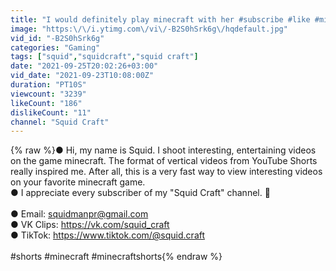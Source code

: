 ```yaml
---
title: "I would definitely play minecraft with her #subscribe #like #minecraft #shorts #tiktok"
image: "https:\/\/i.ytimg.com\/vi\/-B2S0hSrk6g\/hqdefault.jpg"
vid_id: "-B2S0hSrk6g"
categories: "Gaming"
tags: ["squid","squidcraft","squid craft"]
date: "2021-09-25T20:02:26+03:00"
vid_date: "2021-09-23T10:08:00Z"
duration: "PT10S"
viewcount: "3239"
likeCount: "186"
dislikeCount: "11"
channel: "Squid Craft"
---
```

{% raw %}● Hi, my name is Squid. I shoot interesting, entertaining videos on the game minecraft. The format of vertical videos from YouTube Shorts really inspired me. After all, this is a very fast way to view interesting videos on your favorite minecraft game.<br />● I appreciate every subscriber of my &quot;Squid Craft&quot; channel. 💙<br /><br />● Email: squidmanpr@gmail.com<br />● VK Clips: <a rel="nofollow" target="blank" href="https://vk.com/squid_craft">https://vk.com/squid_craft</a><br />● TikTok: <a rel="nofollow" target="blank" href="https://www.tiktok.com/@squid.craft">https://www.tiktok.com/@squid.craft</a><br /><br />#shorts #minecraft #minecraftshorts{% endraw %}
